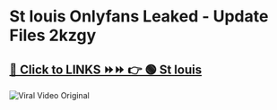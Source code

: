 
 # St louis Onlyfans Leaked - Update Files 2kzgy

## <h2><a href="https://clipsfans.com/St_louis&ref=git">🔗 Click to LINKS ⏩⏩ 👉 🟢 St louis </a></h2>

<a href="https://clipsfans.com/St_louis&ref=git" rel="nofollow" data-target="animated-image.originalLink"><img src="https://i.ibb.co.com/xMMVF88/686577567.gif" alt="Viral Video Original" style="max-width: 100%; display: inline-block;" data-target="animated-image.originalImage"></a>


